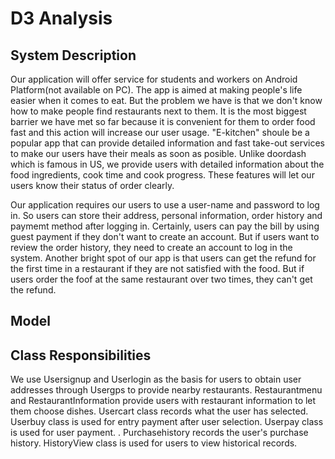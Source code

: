 # D3 Analysis
## System Description
Our application will offer service for students and workers on Android Platform(not available on PC). The app is aimed at making people's life easier when it comes to eat. But the problem we have is that we don't know how to make people find restaurants next to them. It is the most biggest barrier we have met so far because it is convenient for them to order food fast and this action will increase our user usage. "E-kitchen" shoule be a popular app that can provide detailed information and fast take-out services to make our users have their meals as soon as posible. Unlike doordash which is famous in US, we provide users with detailed information about the food ingredients, cook time and cook progress. These features will let our users know their status of order clearly.

Our application requires our users to use a user-name and password to log in. So users can store their address, personal information, order history and paymemt method after logging in. Certainly, users can pay the bill by using guest payment if they don't want to create an account. But if users want to review the order history, they need to create an account to log in the system. Another bright spot of our app is that users can get the refund for the first time in a restaurant if they are not satisfied with the food. But if users order the foof at the same restaurant over two times, they can't get the refund.

## Model

## Class Responsibilities 
We use Usersignup and Userlogin as the basis for users to obtain user addresses through Usergps to provide nearby restaurants. Restaurantmenu and RestaurantInformation provide users with restaurant information to let them choose dishes. Usercart class records what the user has selected. Userbuy class is used for entry payment after user selection. Userpay class is used for user payment. . Purchasehistory records the user's purchase history. HistoryView class is used for users to view historical records.
